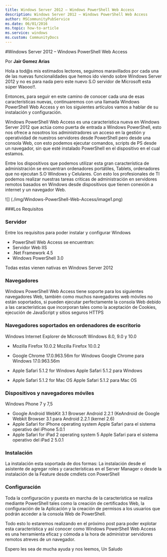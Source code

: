 ```yaml
---
title: Windows Server 2012 – Windows PowerShell Web Access
description: Windows Server 2012 – Windows PowerShell Web Access
author: MSCommunityPubService
ms.date: 06/01/2016
ms.topic: how-to-article
ms.service: windows
ms.custom: CommunityDocs
---
```







#Windows Server 2012 – Windows PowerShell Web Access

Por **Jair Gomez Arias**

Hola a tod@s mis estimados lectores, seguimos maravillados por cada una
de las nuevas funcionalidades que hemos ido viendo sobre Windows Server
2012 y no es para nada pero este nuevo S.O servidor de Microsoft esta
súper Waooo!!.

Entonces, para seguir en este camino de conocer cada una de esas
características nuevas, continuaremos con una llamada Windows PowerShell
Web Access y en los siguientes artículos vamos a hablar de su
instalación y configuración.

Windows PowerShell Web Access es una característica nueva en Windows
Server 2012 que actúa como puerta de entrada a Windows PowerShell, esto
nos ofrece a nosotros los administradores un acceso en la gestión y
operatividad de nuestros servidores desde PowerShell pero desde una
consola Web, con esto podemos ejecutar comandos, scripts de PS desde un
navegador, sin que esté instalado PowerShell en el dispositivo en el
cual estamos.

Entre los dispositivos que podemos utilizar esta gran característica de
administración se encuentran ordenadores portátiles, Tablets,
ordenadores que no ejecutan S.O Windows y Celulares. Con esto los
profesionales de TI podemos realizar nuestras tareas criticas de
administración en servidores remotos basados en Windows desde
dispositivos que tienen conexión a internet y un navegador Web.

![] (./img/Windows-PowerShell-Web-Access/image1.png)

###Los Requisitos


### Servidor

Entre los requisitos para poder instalar y configurar Windows
- PowerShell Web Access se encuentran:
- Servidor Web IIS
- .Net Framework 4.5
- Windows PowerShell 3.0

Todas estas vienen nativas en Windows Server 2012

### Navegadores 

Windows PowerShell Web Access tiene soporte para los siguientes
navegadores Web, también como muchos navegadores web móviles no están
soportados, si pueden ejecutar perfectamente la consola Web debido a las
características que incorporan tales como la aceptación de Cookies,
ejecución de JavaScript y sitios seguros HTTPS

### Navegadores soportados en ordenadores de escritorio

Windows Internet Explorer de Microsoft Windows 8.0, 9.0 y 10.0

- Mozilla Firefox 10.0.2 Mozilla Firefox 10.0.2

- Google Chrome 17.0.963.56m for Windows Google Chrome para Windows
    17.0.963.56m

- Apple Safari 5.1.2 for Windows Apple Safari 5.1.2 para Windows

- Apple Safari 5.1.2 for Mac OS Apple Safari 5.1.2 para Mac OS

### Dispositivos y navegadores móviles

Windows Phone 7 y 7,5

- Google Android WebKit 3.1 Browser Android 2.2.1 (KeAndroid de Google
    Webkit Browser 3.1 para Android 2.2.1 (kernel 2.6)
- Apple Safari for iPhone operating system Apple Safari para el
    sistema operativo del iPhone 5.0.1
- Apple Safari for iPad 2 operating system 5 Apple Safari para el
    sistema operativo del iPad 2 5.0.1

### Instalación

La instalación esta soportada de dos formas: La instalación desde el
asistente de agregar roles y características en el Server Manager o
desde la instalación de la Feature desde cmdlets con PowerShell

### Configuración

Toda la configuración y puesta en marcha de la característica se realiza
mediante PowerShell tales como la creación de certificados Web, la
configuración de la Aplicación y la creación de permisos a los usuarios
que podrán acceder a la consola Web de PowerShell.

Todo esto lo estaremos realizando en el próximo post para poder explotar
esta característica y así conocer como Windows PowerShell Web Access es
una herramienta eficaz y cómoda a la hora de administrar servidores
remotos atreves de un navegador.

Espero les sea de mucha ayuda y nos leemos, Un Saludo


